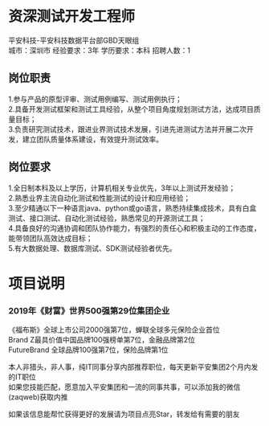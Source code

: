 # 资深测试开发工程师
平安科技-平安科技数据平台部GBD天眼组  
城市：深圳市 经验要求：3年 学历要求：本科  招聘人数：1

## 岗位职责
1.参与产品的原型评审、测试用例编写、测试用例执行；   
2.具备开发测试框架和测试工具经验，从整个项目角度规划测试方法，达成项目质量目标；   
3.负责研究测试技术，跟进业界测试技术发展，引进先进测试方法并开展二次开发，建立团队质量体系建设，有效提升测试效率。

## 岗位要求
1.全日制本科及以上学历，计算机相关专业优先，3年以上测试开发经验；   
2.熟悉业界主流自动化测试和性能测试的设计和应用经验；   
3.至少精通以下一种语言java、python或go语言，熟悉持续集成技术，具有白盒测试、接口测试、自动化测试经验，熟悉常见的开源测试工具；   
4.具备良好的沟通协调和团队协作能力，有强烈的责任心和积极主动的工作态度，能带领团队高效达成目标；   
5.有大数据处理、数据库测试、SDK测试经验者优先。

# 项目说明

### 2019年《财富》世界500强第29位集团企业
《福布斯》全球上市公司2000强第7位，蝉联全球多元保险企业首位  
Brand Z最具价值中国品牌100强榜单第7位，金融品牌第2位  
FutureBrand 全球品牌100强第7位，保险品牌第1位

本人非猎头，非人事，纯IT同事分享内部推荐职位，每天更新平安集团2个月内发的IT职位  
如果您技能匹配，愿意加入平安集团和一流的同事共事，可以添加我的微信(zaqweb)获取内推 

如果该信息能帮忙获得更好的发展请为项目点亮Star，转发给有需要的朋友




